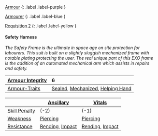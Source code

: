 
[Armour](Game/Armour-List)
{: .label .label-purple }

[Armourer](Game/Blocks/Armourer)
{: .label .label-blue }

[Requisition 2](Game/Deployment#Requisition)
{: .label .label-yellow }
#### Safety Harness
*The Safety Frame is the ultimate in space age on site protection for labourers. This suit is built on a slightly sluggish mechanized frame with notable plating protecting the user. The real unique part of this EXO frame is the addition of an automated mechanical arm which assists in repairs and safety.*

| [Armour Integrity](Game/Core/Armour#Armour%20Integrity) | 6 |
| :---- | :---- |
| [Armour-Traits](Game/Core/Armour-Traits) | [Sealed](Game/Core/Armour-Traits#Sealed), [Mechanized](Game/Core/Armour-Traits#Mechanized), [Helping Hand](Game/Core/Armour-Traits#Helping%20Hand) |

|                                                            | [Ancillary](Game/Core/Injury#Ancillary) | [Vitals](Game/Core/Injury#Vitals) |
| ---------------------------------------------------------- | --------------------------------------- | --------------------------------- |
| [Skill Penalty](Game/Core/Armour#Skill%20Penalty)          | (-2)                                    | (-1)                              |
| [Weakness](Game/Core/Armour#Weakness%20and%20Resistance)   | [Piercing](Game/Core/Injury#Piercing)   | [Piercing](Game/Core/Injury#Piercing)                                  |
| [Resistance](Game/Core/Armour#Weakness%20and%20Resistance) | [Rending](Game/Core/Injury#Rending), [Impact](Game/Core/Injury#Impact)                                        | [Rending](Game/Core/Injury#Rending), [Impact](Game/Core/Injury#Impact)                                  |


